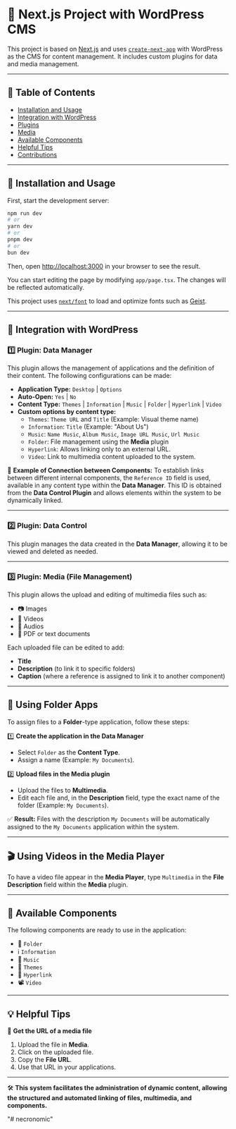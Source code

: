 # 📌 Next.js Project with WordPress CMS

This project is based on [Next.js](https://nextjs.org) and uses [`create-next-app`](https://nextjs.org/docs/app/api-reference/cli/create-next-app) with WordPress as the CMS for content management. It includes custom plugins for data and media management.

---

## 📖 Table of Contents
- [Installation and Usage](#installation-and-usage)
- [Integration with WordPress](#integration-with-wordpress)
- [Plugins](#plugins)
- [Media](#media)
- [Available Components](#available-components)
- [Helpful Tips](#helpful-tips)
- [Contributions](#contributions)

---

## 🚀 Installation and Usage

First, start the development server:

```bash
npm run dev
# or
yarn dev
# or
pnpm dev
# or
bun dev
```

Then, open [http://localhost:3000](http://localhost:3000) in your browser to see the result.

You can start editing the page by modifying `app/page.tsx`. The changes will be reflected automatically.

This project uses [`next/font`](https://nextjs.org/docs/app/building-your-application/optimizing/fonts) to load and optimize fonts such as [Geist](https://vercel.com/font).

---

## 🔌 Integration with WordPress

### **1️⃣ Plugin: Data Manager**
This plugin allows the management of applications and the definition of their content. The following configurations can be made:

- **Application Type:** `Desktop` | `Options`
- **Auto-Open:** `Yes` | `No`
- **Content Type:** `Themes` | `Information` | `Music` | `Folder` | `Hyperlink` | `Video`
- **Custom options by content type:**
  - `Themes`: `Theme URL` and `Title` (Example: Visual theme name)
  - `Information`: `Title` (Example: "About Us")
  - `Music`: `Name Music`, `Album Music`, `Image URL Music`, `Url Music`
  - `Folder`: File management using the **Media** plugin
  - `Hyperlink`: Allows linking only to an external URL.
  - `Video`: Link to multimedia content uploaded to the system.

📌 **Example of Connection between Components:**
To establish links between different internal components, the `Reference ID` field is used, available in any content type within the **Data Manager**. This ID is obtained from the **Data Control Plugin** and allows elements within the system to be dynamically linked.

---

### **2️⃣ Plugin: Data Control**
This plugin manages the data created in the **Data Manager**, allowing it to be viewed and deleted as needed.

---

### **3️⃣ Plugin: Media (File Management)**
This plugin allows the upload and editing of multimedia files such as:
- 📷 Images
- 🎥 Videos
- 🎵 Audios
- 📄 PDF or text documents

Each uploaded file can be edited to add:
- **Title**
- **Description** (to link it to specific folders)
- **Caption** (where a reference is assigned to link it to another component)

---

## 📁 Using Folder Apps
To assign files to a **Folder**-type application, follow these steps:

1️⃣ **Create the application in the Data Manager**
- Select `Folder` as the **Content Type**.
- Assign a name (Example: `My Documents`).

2️⃣ **Upload files in the Media plugin**
- Upload the files to **Multimedia**.
- Edit each file and, in the **Description** field, type the exact name of the folder (Example: `My Documents`).

✅ **Result:** Files with the description `My Documents` will be automatically assigned to the `My Documents` application within the system.

---

## 🎬 Using Videos in the Media Player
To have a video file appear in the **Media Player**, type `Multimedia` in the **File Description** field within the **Media** plugin.

---

## 🧩 Available Components
The following components are ready to use in the application:

- 📁 `Folder`
- ℹ `Information`
- 🎵 `Music`
- 🎨 `Themes`
- 🔗 `Hyperlink`
- 📽 `Video`

---

## 💡 Helpful Tips

🔹 **Get the URL of a media file**
1. Upload the file in **Media**.
2. Click on the uploaded file.
3. Copy the **File URL**.
4. Use that URL in your applications.

---

🛠 **This system facilitates the administration of dynamic content, allowing the structured and automated linking of files, multimedia, and components.**

"# necronomic" 
